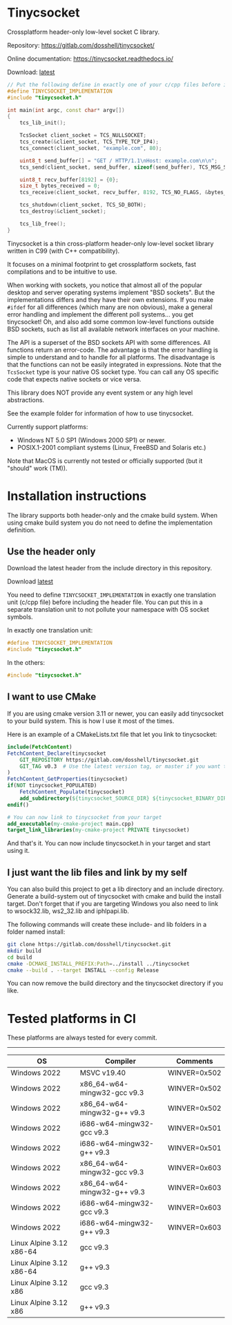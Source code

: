 # Tinycsocket

Crossplatform header-only low-level socket C library.

Repository: https://gitlab.com/dosshell/tinycsocket/

Online documentation: https://tinycsocket.readthedocs.io/

Download: [latest](https://gitlab.com/dosshell/tinycsocket/-/raw/master/include/tinycsocket.h) 

```cpp
// Put the following define in exactly one of your c/cpp files before including.
#define TINYCSOCKET_IMPLEMENTATION
#include "tinycsocket.h"

int main(int argc, const char* argv[])
{
    tcs_lib_init();

    TcsSocket client_socket = TCS_NULLSOCKET;
    tcs_create(&client_socket, TCS_TYPE_TCP_IP4);
    tcs_connect(client_socket, "example.com", 80);

    uint8_t send_buffer[] = "GET / HTTP/1.1\nHost: example.com\n\n";
    tcs_send(client_socket, send_buffer, sizeof(send_buffer), TCS_MSG_SENDALL, NULL);

    uint8_t recv_buffer[8192] = {0};
    size_t bytes_received = 0;
    tcs_receive(client_socket, recv_buffer, 8192, TCS_NO_FLAGS, &bytes_received);

    tcs_shutdown(client_socket, TCS_SD_BOTH);
    tcs_destroy(&client_socket);

    tcs_lib_free();
}
```

Tinycsocket is a thin cross-platform header-only low-level socket library written in C99 (with C++ compatibility).

It focuses on a minimal footprint to get crossplatform sockets, fast compilations and to be intuitive to use.

When working with sockets, you notice that almost all of the popular desktop and server operating systems implement "BSD sockets".
But the implementations differs and they have their own extensions. If you make `#ifdef` for all differences (which many are non obvious),
make a general error handling and implement the different poll systems... you get tinycsocket! Oh, and also add some common low-level
functions outside BSD sockets, such as list all available network interfaces on your machine.

The API is a superset of the BSD sockets API with some differences. All
functions return an error-code. The advantage is that the error handling is
simple to understand and to handle for all platforms. The disadvantage is that
the functions can not be easily integrated in expressions. Note that the `TcsSocket` type
is your native OS socket type. You can call any OS specific code that expects native sockets or vice versa.

This library does NOT provide any event system or any high level abstractions.

See the example folder for information of how to use tinycsocket.

Currently support platforms:
- Windows NT 5.0 SP1 (Windows 2000 SP1) or newer.
- POSIX.1-2001 compliant systems (Linux, FreeBSD and Solaris etc.)

Note that MacOS is currently not tested or officially supported (but it "should" work (TM)).

# Installation instructions

The library supports both header-only and the cmake build system. When using cmake
build system you do not need to define the implementation definition.

## Use the header only
Download the latest header from the include directory in this repository.

Download [latest](https://gitlab.com/dosshell/tinycsocket/-/raw/master/include/tinycsocket.h)

You need to define `TINYCSOCKET_IMPLEMENTATION` in exactly one translation unit (c/cpp file) before
including the header file. You can put this in a separate translation unit to not pollute your namespace with OS socket symbols.

In exactly one translation unit:
```cpp
#define TINYCSOCKET_IMPLEMENTATION
#include "tinycsocket.h"
```

In the others:
```cpp
#include "tinycsocket.h"
```

## I want to use CMake
If you are using cmake version 3.11 or newer, you can easily add tinycsocket to your build system.
This is how I use it most of the times.

Here is an example of a CMakeLists.txt file that let you link to tinycsocket:
```cmake
include(FetchContent)
FetchContent_Declare(tinycsocket
    GIT_REPOSITORY https://gitlab.com/dosshell/tinycsocket.git
    GIT_TAG v0.3  # Use the latest version tag, or master if you want the break your build system in the future
)
FetchContent_GetProperties(tinycsocket)
if(NOT tinycsocket_POPULATED)
    FetchContent_Populate(tinycsocket)
    add_subdirectory(${tinycsocket_SOURCE_DIR} ${tinycsocket_BINARY_DIR} EXCLUDE_FROM_ALL)
endif()

# You can now link to tinycsocket from your target
add_executable(my-cmake-project main.cpp)
target_link_libraries(my-cmake-project PRIVATE tinycsocket)
```
And that's it. You can now include tinycsocket.h in your target and start using it.

## I just want the lib files and link by my self
You can also build this project to get a lib directory and an include directory.
Generate a build-system out of tinycsocket with cmake and build the install
target. Don't forget that if you are targeting Windows you also need to link to
wsock32.lib, ws2_32.lib and iphlpapi.lib.

The following commands will create these include- and lib folders in a folder
named install:

```sh
git clone https://gitlab.com/dosshell/tinycsocket.git
mkdir build
cd build
cmake -DCMAKE_INSTALL_PREFIX:Path=../install ../tinycsocket
cmake --build . --target INSTALL --config Release
```
You can now remove the build directory and the tinycsocket directory if you
like.

# Tested platforms in CI

These platforms are always tested for every commit.

------------
| OS                       | Compiler                    | Comments     |
|--------------------------|-----------------------------|--------------|
| Windows 2022             | MSVC v19.40                 | WINVER=0x502 |
| Windows 2022             | x86_64-w64-mingw32-gcc v9.3 | WINVER=0x502 |
| Windows 2022             | x86_64-w64-mingw32-g++ v9.3 | WINVER=0x502 |
| Windows 2022             | i686-w64-mingw32-gcc v9.3   | WINVER=0x501 |
| Windows 2022             | i686-w64-mingw32-g++ v9.3   | WINVER=0x501 |
| Windows 2022             | x86_64-w64-mingw32-gcc v9.3 | WINVER=0x603 |
| Windows 2022             | x86_64-w64-mingw32-g++ v9.3 | WINVER=0x603 |
| Windows 2022             | i686-w64-mingw32-gcc v9.3   | WINVER=0x603 |
| Windows 2022             | i686-w64-mingw32-g++ v9.3   | WINVER=0x603 |
| Linux Alpine 3.12 x86-64 | gcc v9.3                    |              |
| Linux Alpine 3.12 x86-64 | g++ v9.3                    |              |
| Linux Alpine 3.12 x86    | gcc v9.3                    |              |
| Linux Alpine 3.12 x86    | g++ v9.3                    |              |
